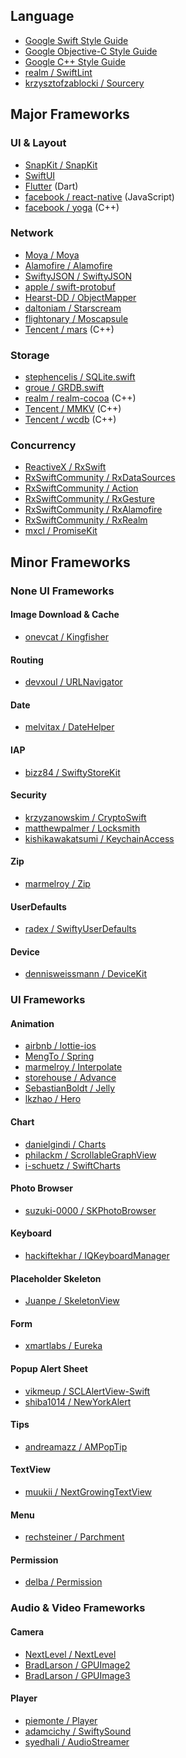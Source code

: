 ## Language

* [Google Swift Style Guide](https://google.github.io/swift)
* [Google Objective-C Style Guide](http://google.github.io/styleguide/objcguide.html)
* [Google C++ Style Guide](https://google.github.io/styleguide/cppguide.html)
* [realm / SwiftLint](https://github.com/realm/SwiftLint)
* [krzysztofzablocki / Sourcery](https://github.com/krzysztofzablocki/Sourcery)

## Major Frameworks

### UI & Layout

* [SnapKit / SnapKit](https://github.com/SnapKit/SnapKit)
* [SwiftUI](https://developer.apple.com/xcode/swiftui)
* [Flutter](https://flutter.dev) (Dart)
* [facebook / react-native](https://github.com/facebook/react-native) (JavaScript)
* [facebook / yoga](https://github.com/facebook/yoga) (C++)

### Network

* [Moya / Moya](https://github.com/Moya/Moya)
* [Alamofire / Alamofire](https://github.com/Alamofire/Alamofire)
* [SwiftyJSON / SwiftyJSON](https://github.com/SwiftyJSON/SwiftyJSON)
* [apple / swift-protobuf](https://github.com/apple/swift-protobuf)
* [Hearst-DD / ObjectMapper](https://github.com/Hearst-DD/ObjectMapper)
* [daltoniam / Starscream](https://github.com/daltoniam/Starscream)
* [flightonary / Moscapsule](https://github.com/flightonary/Moscapsule)
* [Tencent / mars](https://github.com/Tencent/mars) (C++)

### Storage

* [stephencelis / SQLite.swift](https://github.com/stephencelis/SQLite.swift)
* [groue / GRDB.swift](https://github.com/groue/GRDB.swift)
* [realm / realm-cocoa](https://github.com/realm/realm-cocoa) (C++)
* [Tencent / MMKV](https://github.com/Tencent/MMKV) (C++)
* [Tencent / wcdb](https://github.com/Tencent/wcdb) (C++)

### Concurrency

* [ReactiveX / RxSwift](https://github.com/ReactiveX/RxSwift)
* [RxSwiftCommunity / RxDataSources](https://github.com/RxSwiftCommunity/RxDataSources)
* [RxSwiftCommunity / Action](https://github.com/RxSwiftCommunity/Action)
* [RxSwiftCommunity / RxGesture](https://github.com/RxSwiftCommunity/RxGesture)
* [RxSwiftCommunity / RxAlamofire](https://github.com/RxSwiftCommunity/RxAlamofire)
* [RxSwiftCommunity / RxRealm](https://github.com/RxSwiftCommunity/RxRealm)
* [mxcl / PromiseKit](https://github.com/mxcl/PromiseKit)

## Minor Frameworks

### None UI Frameworks

#### Image Download & Cache

* [onevcat / Kingfisher](https://github.com/onevcat/Kingfisher)

#### Routing

* [devxoul / URLNavigator](https://github.com/devxoul/URLNavigator)

#### Date

* [melvitax / DateHelper](https://github.com/melvitax/DateHelper)

#### IAP

* [bizz84 / SwiftyStoreKit](https://github.com/bizz84/SwiftyStoreKit)

#### Security

* [krzyzanowskim / CryptoSwift](https://github.com/krzyzanowskim/CryptoSwift)
* [matthewpalmer / Locksmith](https://github.com/matthewpalmer/Locksmith)
* [kishikawakatsumi / KeychainAccess](https://github.com/kishikawakatsumi/KeychainAccess)

#### Zip

* [marmelroy / Zip](https://github.com/marmelroy/Zip)

#### UserDefaults

* [radex / SwiftyUserDefaults](https://github.com/radex/SwiftyUserDefaults)

#### Device

* [dennisweissmann / DeviceKit](https://github.com/dennisweissmann/DeviceKit)

### UI Frameworks

#### Animation

* [airbnb / lottie-ios](https://github.com/airbnb/lottie-ios)
* [MengTo / Spring](https://github.com/MengTo/Spring)
* [marmelroy / Interpolate](https://github.com/marmelroy/Interpolate)
* [storehouse / Advance](https://github.com/storehouse/Advance)
* [SebastianBoldt / Jelly](https://github.com/SebastianBoldt/Jelly)
* [lkzhao / Hero](https://github.com/lkzhao/Hero)

#### Chart

* [danielgindi / Charts](https://github.com/danielgindi/Charts)
* [philackm / ScrollableGraphView](https://github.com/philackm/ScrollableGraphView)
* [i-schuetz / SwiftCharts](https://github.com/i-schuetz/SwiftCharts)

#### Photo Browser

* [suzuki-0000 / SKPhotoBrowser](https://github.com/suzuki-0000/SKPhotoBrowser)

#### Keyboard

* [hackiftekhar / IQKeyboardManager](https://github.com/hackiftekhar/IQKeyboardManager)

#### Placeholder Skeleton

* [Juanpe / SkeletonView](https://github.com/Juanpe/SkeletonView)

#### Form

* [xmartlabs / Eureka](https://github.com/xmartlabs/Eureka)

#### Popup Alert Sheet

* [vikmeup / SCLAlertView-Swift](https://github.com/vikmeup/SCLAlertView-Swift)
* [shiba1014 / NewYorkAlert](https://github.com/shiba1014/NewYorkAlert)

#### Tips

* [andreamazz / AMPopTip](https://github.com/andreamazz/AMPopTip)

#### TextView

* [muukii / NextGrowingTextView](https://github.com/muukii/NextGrowingTextView)

#### Menu

* [rechsteiner / Parchment](https://github.com/rechsteiner/Parchment)

#### Permission

* [delba / Permission](https://github.com/delba/Permission)

### Audio & Video Frameworks

#### Camera

* [NextLevel / NextLevel](https://github.com/NextLevel/NextLevel)
* [BradLarson / GPUImage2](https://github.com/BradLarson/GPUImage2)
* [BradLarson / GPUImage3](https://github.com/BradLarson/GPUImage3)

#### Player

* [piemonte / Player](https://github.com/piemonte/Player)
* [adamcichy / SwiftySound](https://github.com/adamcichy/SwiftySound)
* [syedhali / AudioStreamer](https://github.com/syedhali/AudioStreamer)